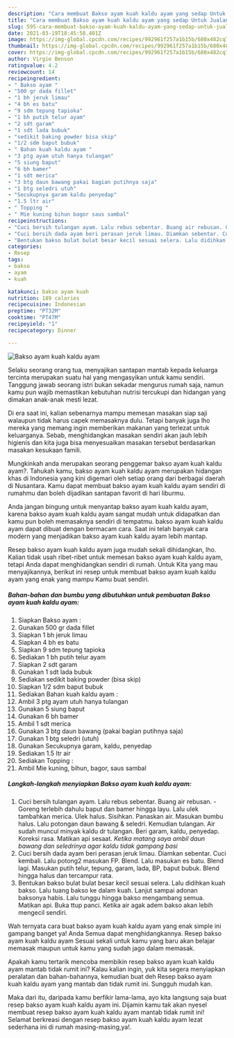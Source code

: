 ```yaml
---
description: "Cara membuat Bakso ayam kuah kaldu ayam yang sedap Untuk Jualan"
title: "Cara membuat Bakso ayam kuah kaldu ayam yang sedap Untuk Jualan"
slug: 595-cara-membuat-bakso-ayam-kuah-kaldu-ayam-yang-sedap-untuk-jualan
date: 2021-03-19T18:45:58.401Z
image: https://img-global.cpcdn.com/recipes/992961f257a1b15b/680x482cq70/bakso-ayam-kuah-kaldu-ayam-foto-resep-utama.jpg
thumbnail: https://img-global.cpcdn.com/recipes/992961f257a1b15b/680x482cq70/bakso-ayam-kuah-kaldu-ayam-foto-resep-utama.jpg
cover: https://img-global.cpcdn.com/recipes/992961f257a1b15b/680x482cq70/bakso-ayam-kuah-kaldu-ayam-foto-resep-utama.jpg
author: Virgie Benson
ratingvalue: 4.2
reviewcount: 14
recipeingredient:
- " Bakso ayam "
- "500 gr dada fillet"
- "1 bh jeruk limau"
- "4 bh es batu"
- "9 sdm tepung tapioka"
- "1 bh putih telur ayam"
- "2 sdt garam"
- "1 sdt lada bubuk"
- "sedikit baking powder bisa skip"
- "1/2 sdm baput bubuk"
- " Bahan kuah kaldu ayam "
- "3 ptg ayam utuh hanya tulangan"
- "5 siung baput"
- "6 bh bamer"
- "1 sdt merica"
- "3 btg daun bawang pakai bagian putihnya saja"
- "1 btg seledri utuh"
- "Secukupnya garam kaldu penyedap"
- "1.5 ltr air"
- " Topping "
- " Mie kuning bihun bagor saus sambal"
recipeinstructions:
- "Cuci bersih tulangan ayam. Lalu rebus sebentar. Buang air rebusan. Goreng terlebih dahulu baput dan bamer hingga layu. Lalu ulek tambahkan merica. Ulek halus. Sisihkan. Panaskan air. Masukan bumbu halus. Lalu potongan daun bawang &amp; seledri. Kemudian tulangan. Air sudah muncul minyak kaldu dr tulangan. Beri garam, kaldu, penyedap. Koreksi rasa. Matikan api sesaat. *Ketika matang saya ambil daun bawang dan seledrinya agar kaldu tidak gampang basi*"
- "Cuci bersih dada ayam beri perasan jeruk limau. Diamkan sebentar. Cuci kembali. Lalu potong2 masukan FP. Blend. Lalu masukan es batu. Blend lagi. Masukan putih telur, tepung, garam, lada, BP, baput bubuk. Blend hingga halus dan tercampur rata."
- "Bentukan bakso bulat bulat besar kecil sesuai selera. Lalu didihkan kuah bakso. Lalu tuang bakso ke dalam kuah. Lanjut sampai adonan baksonya habis. Lalu tunggu hingga bakso mengambang semua. Matikan api. Buka ttup panci. Ketika air agak adem bakso akan lebih mengecil sendiri."
categories:
- Resep
tags:
- bakso
- ayam
- kuah

katakunci: bakso ayam kuah 
nutrition: 189 calories
recipecuisine: Indonesian
preptime: "PT32M"
cooktime: "PT47M"
recipeyield: "1"
recipecategory: Dinner

---
```



![Bakso ayam kuah kaldu ayam](https://img-global.cpcdn.com/recipes/992961f257a1b15b/680x482cq70/bakso-ayam-kuah-kaldu-ayam-foto-resep-utama.jpg)

Selaku seorang orang tua, menyajikan santapan mantab kepada keluarga tercinta merupakan suatu hal yang mengasyikan untuk kamu sendiri. Tanggung jawab seorang istri bukan sekadar mengurus rumah saja, namun kamu pun wajib memastikan kebutuhan nutrisi tercukupi dan hidangan yang dimakan anak-anak mesti lezat.

Di era  saat ini, kalian sebenarnya mampu memesan masakan siap saji walaupun tidak harus capek memasaknya dulu. Tetapi banyak juga lho mereka yang memang ingin memberikan makanan yang terlezat untuk keluarganya. Sebab, menghidangkan masakan sendiri akan jauh lebih higienis dan kita juga bisa menyesuaikan masakan tersebut berdasarkan masakan kesukaan famili. 



Mungkinkah anda merupakan seorang penggemar bakso ayam kuah kaldu ayam?. Tahukah kamu, bakso ayam kuah kaldu ayam merupakan hidangan khas di Indonesia yang kini digemari oleh setiap orang dari berbagai daerah di Nusantara. Kamu dapat membuat bakso ayam kuah kaldu ayam sendiri di rumahmu dan boleh dijadikan santapan favorit di hari liburmu.

Anda jangan bingung untuk menyantap bakso ayam kuah kaldu ayam, karena bakso ayam kuah kaldu ayam sangat mudah untuk didapatkan dan kamu pun boleh memasaknya sendiri di tempatmu. bakso ayam kuah kaldu ayam dapat dibuat dengan bermacam cara. Saat ini telah banyak cara modern yang menjadikan bakso ayam kuah kaldu ayam lebih mantap.

Resep bakso ayam kuah kaldu ayam juga mudah sekali dihidangkan, lho. Kalian tidak usah ribet-ribet untuk memesan bakso ayam kuah kaldu ayam, tetapi Anda dapat menghidangkan sendiri di rumah. Untuk Kita yang mau menyajikannya, berikut ini resep untuk membuat bakso ayam kuah kaldu ayam yang enak yang mampu Kamu buat sendiri.

<!--inarticleads1-->

##### Bahan-bahan dan bumbu yang dibutuhkan untuk pembuatan Bakso ayam kuah kaldu ayam:

1. Siapkan  Bakso ayam :
1. Gunakan 500 gr dada fillet
1. Siapkan 1 bh jeruk limau
1. Siapkan 4 bh es batu
1. Siapkan 9 sdm tepung tapioka
1. Sediakan 1 bh putih telur ayam
1. Siapkan 2 sdt garam
1. Gunakan 1 sdt lada bubuk
1. Sediakan sedikit baking powder (bisa skip)
1. Siapkan 1/2 sdm baput bubuk
1. Sediakan  Bahan kuah kaldu ayam :
1. Ambil 3 ptg ayam utuh hanya tulangan
1. Gunakan 5 siung baput
1. Gunakan 6 bh bamer
1. Ambil 1 sdt merica
1. Gunakan 3 btg daun bawang (pakai bagian putihnya saja)
1. Gunakan 1 btg seledri (utuh)
1. Gunakan Secukupnya garam, kaldu, penyedap
1. Sediakan 1.5 ltr air
1. Sediakan  Topping :
1. Ambil  Mie kuning, bihun, bagor, saus sambal




<!--inarticleads2-->

##### Langkah-langkah menyiapkan Bakso ayam kuah kaldu ayam:

1. Cuci bersih tulangan ayam. Lalu rebus sebentar. Buang air rebusan. - Goreng terlebih dahulu baput dan bamer hingga layu. Lalu ulek tambahkan merica. Ulek halus. Sisihkan. Panaskan air. Masukan bumbu halus. Lalu potongan daun bawang &amp; seledri. Kemudian tulangan. Air sudah muncul minyak kaldu dr tulangan. Beri garam, kaldu, penyedap. Koreksi rasa. Matikan api sesaat. *Ketika matang saya ambil daun bawang dan seledrinya agar kaldu tidak gampang basi*
1. Cuci bersih dada ayam beri perasan jeruk limau. Diamkan sebentar. Cuci kembali. Lalu potong2 masukan FP. Blend. Lalu masukan es batu. Blend lagi. Masukan putih telur, tepung, garam, lada, BP, baput bubuk. Blend hingga halus dan tercampur rata.
1. Bentukan bakso bulat bulat besar kecil sesuai selera. Lalu didihkan kuah bakso. Lalu tuang bakso ke dalam kuah. Lanjut sampai adonan baksonya habis. Lalu tunggu hingga bakso mengambang semua. Matikan api. Buka ttup panci. Ketika air agak adem bakso akan lebih mengecil sendiri.




Wah ternyata cara buat bakso ayam kuah kaldu ayam yang enak simple ini gampang banget ya! Anda Semua dapat menghidangkannya. Resep bakso ayam kuah kaldu ayam Sesuai sekali untuk kamu yang baru akan belajar memasak maupun untuk kamu yang sudah jago dalam memasak.

Apakah kamu tertarik mencoba membikin resep bakso ayam kuah kaldu ayam mantab tidak rumit ini? Kalau kalian ingin, yuk kita segera menyiapkan peralatan dan bahan-bahannya, kemudian buat deh Resep bakso ayam kuah kaldu ayam yang mantab dan tidak rumit ini. Sungguh mudah kan. 

Maka dari itu, daripada kamu berfikir lama-lama, ayo kita langsung saja buat resep bakso ayam kuah kaldu ayam ini. Dijamin kamu tak akan nyesel membuat resep bakso ayam kuah kaldu ayam mantab tidak rumit ini! Selamat berkreasi dengan resep bakso ayam kuah kaldu ayam lezat sederhana ini di rumah masing-masing,ya!.

